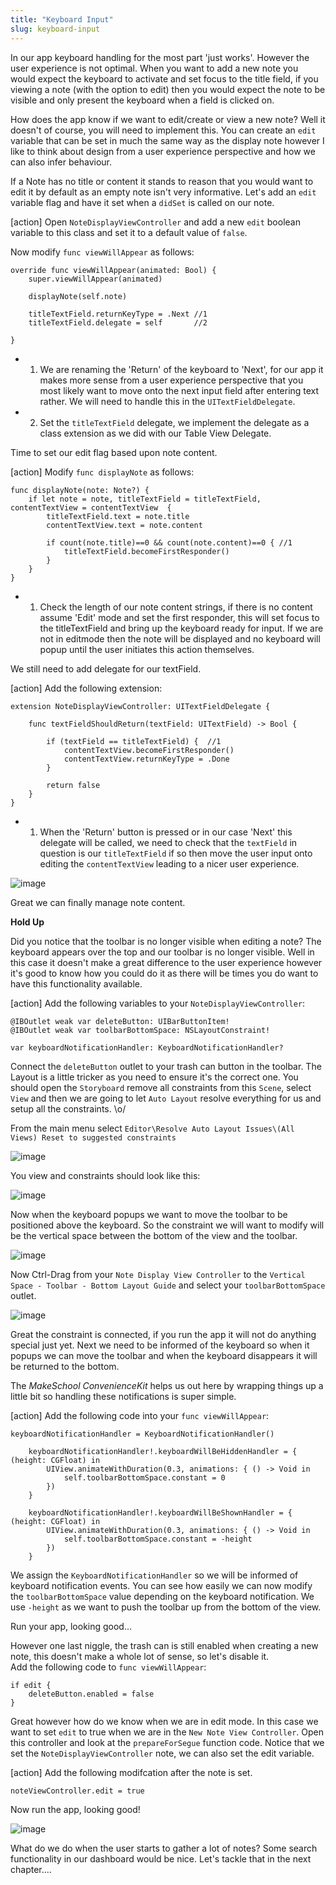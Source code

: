 ```yaml
---
title: "Keyboard Input"
slug: keyboard-input
---     
```


In our app keyboard handling for the most part 'just works'. However the user experience is not optimal.
When you want to add a new note you would expect the keyboard to activate and set focus to the title field, if you viewing a note (with the option to edit) then you would
expect the note to be visible and only present the keyboard when a field is clicked on. 

How does the app know if we want to edit/create or view a new note? Well it doesn't of course, you will need to implement this.
You can create an `edit` variable that can be set in much the same way as the display note however I like to think about design
from a user experience perspective and how we can also infer behaviour.

If a Note has no title or content it stands to reason that you would want to edit it by default as an empty note isn't very informative.
Let's add an `edit` variable flag and have it set when a `didSet` is called on our note.

[action]
Open `NoteDisplayViewController` and add a new `edit` boolean variable to this class and set it to a default value of `false`.

Now modify `func viewWillAppear` as follows:

	override func viewWillAppear(animated: Bool) {
        super.viewWillAppear(animated)
        
        displayNote(self.note)
    
        titleTextField.returnKeyType = .Next //1
        titleTextField.delegate = self       //2
        
    }
	
- 1) We are renaming the 'Return' of the keyboard to 'Next', for our app it makes more sense from a user experience perspective that you most likely
want to move onto the next input field after entering text rather.  We will need to handle this in the `UITextFieldDelegate`.
- 2) Set the `titleTextField` delegate, we implement the delegate as a class extension as we did with our Table View Delegate.

Time to set our edit flag based upon note content.

[action]
Modify `func displayNote` as follows:

    func displayNote(note: Note?) {
        if let note = note, titleTextField = titleTextField, contentTextView = contentTextView  {
            titleTextField.text = note.title
            contentTextView.text = note.content
            
            if count(note.title)==0 && count(note.content)==0 { //1
                titleTextField.becomeFirstResponder()
            }
        }
    }
    
- 1) Check the length of our note content strings, if there is no content assume 'Edit' mode and set the first responder, this will set focus to the titleTextField 
and bring up the keyboard ready for input. If we are not in editmode then the note will be displayed and no keyboard will popup until the user initiates this action themselves.
 
We still need to add delegate for our textField.
 
[action]
Add the following extension:
 
    extension NoteDisplayViewController: UITextFieldDelegate {
    
        func textFieldShouldReturn(textField: UITextField) -> Bool {
            
            if (textField == titleTextField) {  //1
                contentTextView.becomeFirstResponder()
                contentTextView.returnKeyType = .Done
            }
            
            return false
        }
    }
    
- 1) When the 'Return' button is pressed or in our case 'Next' this delegate will be called, we need to check that the `textField` in question is our `titleTextField` if so then
move the user input onto editing the `contentTextView` leading to a nicer user experience.
 
![image](simulator_keyboard.png) 
 
Great we can finally manage note content. 

**Hold Up**

Did you notice that the toolbar is no longer visible when editing a note? The keyboard appears over the top and our toolbar is no longer visible.
Well in this case it doesn't make a great difference to the user experience however it's good to know how you could do it as there will be times you do
want to have this functionality available.

[action]
Add the following variables to your `NoteDisplayViewController`:

    @IBOutlet weak var deleteButton: UIBarButtonItem!
    @IBOutlet weak var toolbarBottomSpace: NSLayoutConstraint!

    var keyboardNotificationHandler: KeyboardNotificationHandler?

Connect the `deleteButton` outlet to your trash can button in the toolbar.
The Layout is a little tricker as you need to ensure it's the correct one. You should open the `Storyboard` remove all constraints from this `Scene`, select `View` and
then we are going to let `Auto Layout` resolve everything for us and setup all the constraints. \o/

From the main menu select `Editor\Resolve Auto Layout Issues\(All Views) Reset to suggested constraints`

![image](autolayout_view_resolve.png)

You view and constraints should look like this:

![image](constraints_view.png)

Now when the keyboard popups we want to move the toolbar to be positioned above the keyboard.  So the constraint we will want to modify will be the vertical space between the bottom
of the view and the toolbar.

![image](vertical_space_constraint.png)

Now Ctrl-Drag from your `Note Display View Controller` to the `Vertical Space - Toolbar - Bottom Layout Guide` and select your `toolbarBottomSpace` outlet.

![image](connect_constraint.png)

Great the constraint is connected, if you run the app it will not do anything special just yet.  Next we need to be informed of the keyboard so when it popups we can move the
toolbar and when the keyboard disappears it will be returned to the bottom.

The *MakeSchool ConvenienceKit* helps us out here by wrapping things up a little bit so handling these notifications is super simple.  

[action]
Add the following code into your `func viewWillAppear`:

    keyboardNotificationHandler = KeyboardNotificationHandler()
        
        keyboardNotificationHandler!.keyboardWillBeHiddenHandler = { (height: CGFloat) in
            UIView.animateWithDuration(0.3, animations: { () -> Void in
                self.toolbarBottomSpace.constant = 0
            })
        }
        
        keyboardNotificationHandler!.keyboardWillBeShownHandler = { (height: CGFloat) in
            UIView.animateWithDuration(0.3, animations: { () -> Void in
                self.toolbarBottomSpace.constant = -height
            })
        }
        
We assign the `KeyboardNotificationHandler` so we will be informed of keyboard notification events.  You can see how easily we can now modify the `toolbarBottomSpace` value depending
on the keyboard notification.  We use `-height` as we want to push the toolbar up from the bottom of the view.

Run your app, looking good...

However one last niggle, the trash can is still enabled when creating a new note, this doesn't make a whole lot of sense, so let's disable it.  
Add the following code to `func viewWillAppear`:

    if edit {
        deleteButton.enabled = false
    }

Great however how do we know when we are in edit mode.  In this case we want to set `edit` to true when we are in the `New Note View Controller`.
Open this controller and look at the `prepareForSegue` function code. Notice that we set the `NoteDisplayViewController` note, we can also set the edit variable. 

[action]
Add the following modifcation after the note is set.
    
    noteViewController.edit = true

Now run the app, looking good!

![image](trash_can.png)

What do we do when the user starts to gather a lot of notes? 
Some search functionality in our dashboard would be nice.  Let's tackle that in the next chapter....
